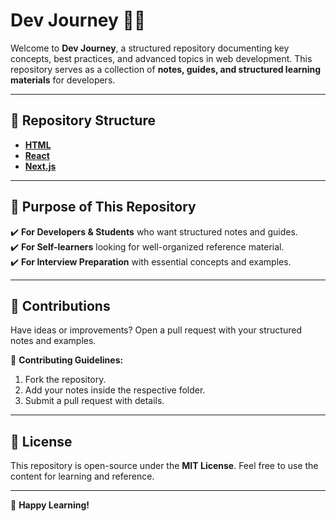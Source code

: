 # Dev Journey 📖🚀  

Welcome to **Dev Journey**, a structured repository documenting key concepts, best practices, and advanced topics in web development. This repository serves as a collection of **notes, guides, and structured learning materials** for developers.  

---

## 📂 Repository Structure  

- **[HTML](./HTML/Readme.md)**  
- **[React](./React_Js/Readme.md)**  
- **[Next.js](./Next_Js/Readme.md)**  

---

## 🎯 Purpose of This Repository  

✔️ **For Developers & Students** who want structured notes and guides.  
✔️ **For Self-learners** looking for well-organized reference material.  
✔️ **For Interview Preparation** with essential concepts and examples.  

---

## 🤝 Contributions  

Have ideas or improvements? Open a pull request with your structured notes and examples.  

📌 **Contributing Guidelines:**  
1. Fork the repository.  
2. Add your notes inside the respective folder.  
3. Submit a pull request with details.  

---

## 📜 License  

This repository is open-source under the **MIT License**. Feel free to use the content for learning and reference.  

---

🚀 **Happy Learning!**
